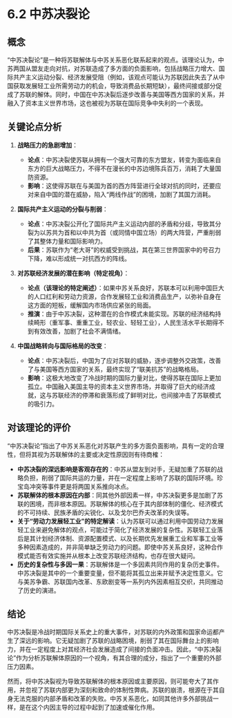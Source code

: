 # 6.2 中苏决裂论

## 概念

“中苏决裂论”是一种将苏联解体与中苏关系恶化联系起来的观点。该理论认为，中苏两国从盟友走向对抗，对苏联造成了多方面的负面影响，包括战略压力增大、国际共产主义运动分裂、经济发展受阻（例如，该观点可能认为苏联因此失去了从中国获取发展轻工业所需劳动力的机会，导致消费品长期短缺），最终间接或部分促成了苏联的解体。同时，中国在中苏决裂后逐步改善与美国等西方国家的关系，并融入了资本主义世界市场，这也被视为苏联在国际竞争中失利的一个表现。

## 关键论点分析

1.  **战略压力的急剧增加**：
    *   **论点**：中苏决裂使苏联从拥有一个强大可靠的东方盟友，转变为面临来自东方的巨大战略压力，不得不在漫长的中苏边境陈兵百万，消耗了大量国防资源。
    *   **影响**：这使得苏联在与美国为首的西方阵营进行全球对抗的同时，还要应对来自中国的潜在威胁，陷入“两线作战”的困境，加剧了其国力消耗。

2.  **国际共产主义运动的分裂与削弱**：
    *   **论点**：中苏决裂公开化了国际共产主义运动内部的矛盾和分歧，导致其分裂为以苏共为首和以中共为首（或同情中国立场）的两大阵营，严重削弱了其整体力量和国际影响力。
    *   **后果**：苏联作为“老大哥”的权威受到挑战，其在第三世界国家中的号召力下降，难以形成统一对抗西方的阵线。

3.  **对苏联经济发展的潜在影响（特定视角）**：
    *   **论点（该理论的特定阐述）**：如果中苏关系良好，苏联本可以利用中国巨大的人口红利和劳动力资源，合作发展轻工业和消费品生产，以弥补自身在这方面的短板，缓解国内市场供应紧张的局面。
    *   **推演**：由于中苏决裂，这种潜在的合作模式未能实现。苏联的经济结构持续畸形（重军事、重重工业，轻农业、轻轻工业），人民生活水平长期得不到有效改善，加剧了社会不满情绪。

4.  **中国战略转向与国际格局的改变**：
    *   **论点**：中苏决裂后，中国为了应对苏联的威胁，逐步调整外交政策，改善了与美国等西方国家的关系，最终实现了“联美抗苏”的战略格局。
    *   **影响**：这极大地改变了冷战时期的国际力量对比，使得苏联在国际上更加孤立。中国融入美国主导的资本主义世界市场，并取得了巨大的经济成就，这与苏联经济的停滞和衰落形成了鲜明对比，也间接冲击了苏联模式的吸引力。

## 对该理论的评价

“中苏决裂论”指出了中苏关系恶化对苏联产生的多方面负面影响，具有一定的合理性，但将其视为苏联解体的主要或决定性原因则有待商榷：

*   **中苏决裂的深远影响是客观存在的**：中苏从盟友到对手，无疑加重了苏联的战略负担，削弱了国际共运的力量，并在一定程度上影响了苏联的国际环境。珍宝岛冲突等事件更是将两国关系推向冰点。
*   **苏联解体的根本原因在内部**：同其他外部因素一样，中苏决裂更多是加剧了苏联的困境，而非根本原因。苏联解体的核心在于其内部体制的僵化、经济模式的不可持续、民族矛盾的尖锐化、以及戈尔巴乔夫改革的失误等。
*   **关于“劳动力发展轻工业”的特定解读**：认为苏联可以通过利用中国劳动力发展轻工业来避免解体的观点，可能过于简化了经济发展的复杂性。苏联轻工业落后是其计划经济体制、资源配置模式、以及长期优先发展重工业和军事工业等多种因素造成的，并非简单缺乏劳动力的问题。即使中苏关系良好，这种合作模式能否有效实施并从根本上改变苏联经济结构，也存在很大疑问。
*   **历史的复杂性与多因一果**：苏联解体是一个多因素共同作用的复杂历史事件。中苏决裂是其中的一个重要变量，但不能将其孤立出来并赋予决定性意义。它与美苏争霸、苏联国内改革、东欧剧变等一系列内外因素相互交织，共同推动了历史的演进。

## 结论

中苏决裂是冷战时期国际关系史上的重大事件，对苏联的内外政策和国家命运都产生了深远的影响。它无疑加剧了苏联的战略困境，削弱了其在国际舞台上的影响力，并在一定程度上对其经济社会发展造成了间接的负面冲击。因此，“中苏决裂论”作为分析苏联解体原因的一个视角，有其合理的成分，指出了一个重要的外部压力因素。

然而，将中苏决裂视为导致苏联解体的根本原因或主要原因，则可能夸大了其作用，并忽视了苏联内部更为深刻和致命的体制性弊病。苏联的崩溃，根源在于其自身无法克服的内部矛盾和改革的失败。中苏关系恶化，如同其他许多外部挑战一样，是在这个内因主导的过程中起到了加速或催化作用。